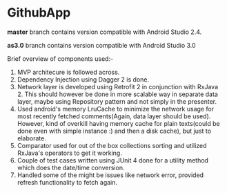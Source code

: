 # GithubApp

<b>master</b> branch contains version compatible with Android Studio 2.4.

<b>as3.0</b> branch contains version compatible with Android Studio 3.0

Brief overview of components used:-

1. MVP architecure is followed across.
2. Dependency Injection using Dagger 2 is done.
3. Network layer is developed using Retrofit 2 in conjunction with RxJava 2. This should however be done in more scalable way in separate data layer, maybe using Repository pattern and not simply in the presenter.
4. Used android's memory LruCache to minimize the network usage for most recently fetched comments(Again, data layer should be used). However, kind of overkill having memory cache for plain texts(could be done even with simple instance :) and then a disk cache), but just to elaborate. 
5. Comparator used for out of the box collections sorting and utilized RxJava's operators to get it working.
6. Couple of test cases written using JUnit 4 done for a utility method which does the date/time conversion. 
7. Handled some of the might be issues like network error, provided refresh functionality to fetch again.
